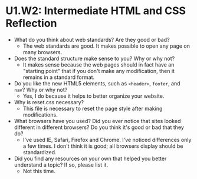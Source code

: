 # U1.W2: Intermediate HTML and CSS Reflection

* What do you think about web standards? Are they good or bad?
  * The web standards are good. It makes possible to open any page on many browsers.
* Does the standard structure make sense to you? Why or why not?
  * It makes sense because the web pages should in fact have an "starting point" that if you don't make any modification, then it remains in a standard format.
* Do you like the new HTML5 elements, such as `<header>`, `footer`, and `nav`? Why or why not?
  * Yes, I do because it helps to better organize your website.
* Why is reset.css necessary? 
  * This file is necessary to reset the page style after making modifications.
* What browsers have you used? Did you ever notice that sites looked different in different browsers? Do you think it's good or bad that they do?
  * I've used IE, Safari, Firefox and Chrome. I've noticed differences only a few times. I don't think it is good; all browsers display should be standardized.
* Did you find any resources on your own that helped you better understand a topic? If so, please list it.
  * Not this time.
